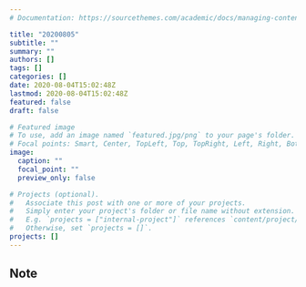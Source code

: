 ```yaml
---
# Documentation: https://sourcethemes.com/academic/docs/managing-content/

title: "20200805"
subtitle: ""
summary: ""
authors: []
tags: []
categories: []
date: 2020-08-04T15:02:48Z
lastmod: 2020-08-04T15:02:48Z
featured: false
draft: false

# Featured image
# To use, add an image named `featured.jpg/png` to your page's folder.
# Focal points: Smart, Center, TopLeft, Top, TopRight, Left, Right, BottomLeft, Bottom, BottomRight.
image:
  caption: ""
  focal_point: ""
  preview_only: false

# Projects (optional).
#   Associate this post with one or more of your projects.
#   Simply enter your project's folder or file name without extension.
#   E.g. `projects = ["internal-project"]` references `content/project/deep-learning/index.md`.
#   Otherwise, set `projects = []`.
projects: []
---
```


## Note

